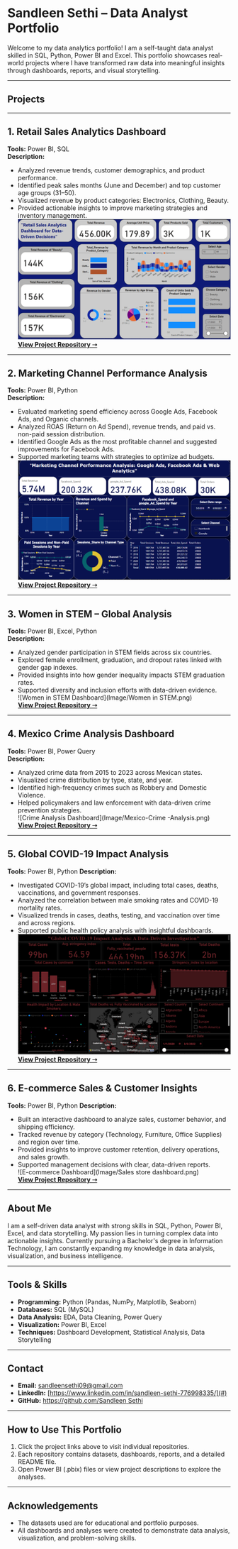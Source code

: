 # Sandleen Sethi – Data Analyst Portfolio

Welcome to my data analytics portfolio! I am a self-taught data analyst skilled in SQL, Python, Power BI and Excel. This portfolio showcases real-world projects where I have transformed raw data into meaningful insights through dashboards, reports, and visual storytelling.

---

## Projects

---

## 1. Retail Sales Analytics Dashboard  
**Tools:** Power BI, SQL  
**Description:**  
- Analyzed revenue trends, customer demographics, and product performance.  
- Identified peak sales months (June and December) and top customer age groups (31–50).  
- Visualized revenue by product categories: Electronics, Clothing, Beauty.  
- Provided actionable insights to improve marketing strategies and inventory management.  
![Retail Sales Dashboard](Image/Retail-Sales-Analysis.png)  
**[View Project Repository ➝](https://github.com/SandleenSethi/Retail-Sales-Analysis)**  

---

## 2. Marketing Channel Performance Analysis  
**Tools:** Power BI, Python  
**Description:**  
- Evaluated marketing spend efficiency across Google Ads, Facebook Ads, and Organic channels.  
- Analyzed ROAS (Return on Ad Spend), revenue trends, and paid vs. non-paid session distribution.  
- Identified Google Ads as the most profitable channel and suggested improvements for Facebook Ads.  
- Supported marketing teams with strategies to optimize ad budgets.  
![Marketing Dashboard](Image/Marketing-Analysis.png)  
**[View Project Repository ➝](https://github.com/SandleenSethi/-Marketing-Channel-Performance-Analysis)**  

---

## 3. Women in STEM – Global Analysis  
**Tools:** Power BI, Excel, Python  
**Description:**  
- Analyzed gender participation in STEM fields across six countries.  
- Explored female enrollment, graduation, and dropout rates linked with gender gap indexes.  
- Provided insights into how gender inequality impacts STEM graduation rates.  
- Supported diversity and inclusion efforts with data-driven evidence.  
![Women in STEM Dashboard](Image/Women in STEM.png)  
**[View Project Repository ➝](https://github.com/SandleenSethi/Women-in-STEM-Analysis)**  

---

## 4. Mexico Crime Analysis Dashboard  
**Tools:** Power BI, Power Query  
**Description:**  
- Analyzed crime data from 2015 to 2023 across Mexican states.  
- Visualized crime distribution by type, state, and year.  
- Identified high-frequency crimes such as Robbery and Domestic Violence.  
- Helped policymakers and law enforcement with data-driven crime prevention strategies.  
![Crime Analysis Dashboard](Image/Mexico-Crime -Analysis.png)  
**[View Project Repository ➝](https://github.com/SandleenSethi/Mexico-Crime-Analysis)**  

---

## 5. Global COVID-19 Impact Analysis  
**Tools:** Power BI, Python 
**Description:**  
- Investigated COVID-19’s global impact, including total cases, deaths, vaccinations, and government responses.  
- Analyzed the correlation between male smoking rates and COVID-19 mortality rates.  
- Visualized trends in cases, deaths, testing, and vaccination over time and across regions.  
- Supported public health policy analysis with insightful dashboards.  
![COVID-19 Dashboard](Image/Covid19.png)  
**[View Project Repository ➝](https://github.com/SandleenSethi/Global-COVID-19-Impact-Analysis)**   

---

## 6. E-commerce Sales & Customer Insights  
**Tools:** Power BI, Python 
**Description:**  
- Built an interactive dashboard to analyze sales, customer behavior, and shipping efficiency.  
- Tracked revenue by category (Technology, Furniture, Office Supplies) and region over time.  
- Provided insights to improve customer retention, delivery operations, and sales growth.  
- Supported management decisions with clear, data-driven reports.  
![E-commerce Dashboard](Image/Sales store dashboard.png)  
**[View Project Repository ➝](https://github.com/SandleenSethi/e-commerce-sales-analysis)**  

---

## About Me  

I am a self-driven data analyst with strong skills in SQL, Python, Power BI, Excel, and data storytelling. My passion lies in turning complex data into actionable insights. Currently pursuing a Bachelor's degree in Information Technology, I am constantly expanding my knowledge in data analysis, visualization, and business intelligence.

---

## Tools & Skills  

- **Programming:** Python (Pandas, NumPy, Matplotlib, Seaborn)  
- **Databases:** SQL (MySQL)  
- **Data Analysis:** EDA, Data Cleaning, Power Query  
- **Visualization:** Power BI, Excel  
- **Techniques:** Dashboard Development, Statistical Analysis, Data Storytelling  

---

## Contact  

- **Email:** sandleensethi09@gmail.com  
- **LinkedIn:** [https://www.linkedin.com/in/sandleen-sethi-776998335/](#) 
- **GitHub:** [https://github.com/Sandleen Sethi](#)  

---

## How to Use This Portfolio  

1. Click the project links above to visit individual repositories.  
2. Each repository contains datasets, dashboards, reports, and a detailed README file.  
3. Open Power BI (.pbix) files or view project descriptions to explore the analyses.  

---

## Acknowledgements  

- The datasets used are for educational and portfolio purposes.  
- All dashboards and analyses were created to demonstrate data analysis, visualization, and problem-solving skills.  
